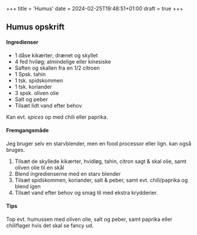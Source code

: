 +++
title = 'Humus'
date = 2024-02-25T19:48:51+01:00
draft = true
+++

## Humus opskrift

#### Ingredienser

- 1 dåse kikærter; drænet og skyllet
- 4 fed hviløg; almindelige eller kinesiske
- Saften og skallen fra en 1/2 citroen
- 1 Spsk. tahin
- 1 tsk. spidskommen
- 1 tsk. koriander
- 3 spsk. oliven olie
- Salt og peber
- Tilsæt lidt vand efter behov

Kan evt. *spices* op med chili eller paprika.

#### Fremgangsmåde

Jeg bruger selv en starvblender, men en food processor eller lign. kan også bruges.

1. Tilsæt de skyllede kikærter, hvidløg, tahin, citron sagt & skal olie, samt oliven olie til en skål
2. Blend ingredienserne med en starv blender
3. Tilsæt spidskommen, koriander, salt & peber, samt evt. chili/paprika og blend igen
4. Tilsæt vand efter behov og smag til med ekstra krydderier.

#### Tips

Top evt. humussen med oliven olie, salt og peber, samt paprika eller chiliflager hvis det skal se fancy ud.



